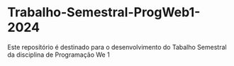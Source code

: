 # Trabalho-Semestral-ProgWeb1-2024
Este reposítório é destinado para o desenvolvimento do Tabalho Semestral da disciplina de Programação We 1
